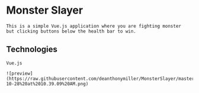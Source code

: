 # Monster Slayer
    This is a simple Vue.js application where you are fighting monster
    but clicking buttons below the health bar to win.

 ## Technologies
    Vue.js

    ![preview] (https://raw.githubusercontent.com/deanthonymiller/MonsterSlayer/master/Screen%20Shot%202018-10-28%20at%2010.39.09%20AM.png)
